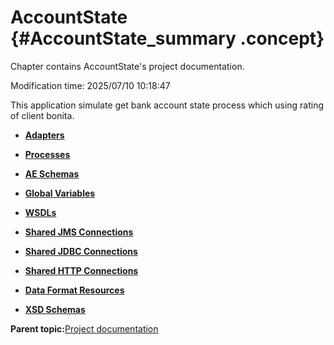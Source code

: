 # AccountState {#AccountState_summary .concept}

Chapter contains AccountState's project documentation.

Modification time: 2025/07/10 10:18:47

This application simulate get bank account state process which using rating of client bonita.

-   **[Adapters](../../projects/AccountState/common/adapter.md)**  

-   **[Processes](../../projects/AccountState/common/process.md)**  

-   **[AE Schemas](../../projects/AccountState/common/aeschema.md)**  

-   **[Global Variables](../../projects/AccountState/common/substvar.md)**  

-   **[WSDLs](../../projects/AccountState/common/wsdl.md)**  

-   **[Shared JMS Connections](../../projects/AccountState/common/sharedjmscon.md)**  

-   **[Shared JDBC Connections](../../projects/AccountState/common/sharedjdbc.md)**  

-   **[Shared HTTP Connections](../../projects/AccountState/common/sharedhttp.md)**  

-   **[Data Format Resources](../../projects/AccountState/common/sharedparse.md)**  

-   **[XSD Schemas](../../projects/AccountState/common/xsd.md)**  


**Parent topic:**[Project documentation](../../projects/projects.md)

